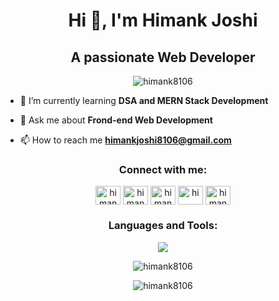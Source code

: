 <h1 align="center">Hi 👋, I'm Himank Joshi</h1>
<h2 align="center">A passionate Web Developer</h2>

<p align="center"> <img src="https://komarev.com/ghpvc/?username=himank8106&label=Profile%20views&color=0e75b6&style=flat" alt="himank8106" /> </p>

- 🌱 I’m currently learning **DSA and MERN Stack Development**

- 💬 Ask me about **Frond-end Web Development**

- 📫 How to reach me **himankjoshi8106@gmail.com**

<h3 align="center">Connect with me:</h3>
<p align="center">
<a href="https://linkedin.com/in/himank8106" target="blank"><img align="center" src="https://raw.githubusercontent.com/rahuldkjain/github-profile-readme-generator/master/src/images/icons/Social/linked-in-alt.svg" alt="himank joshi" height="30" width="40" /></a>
<a href="https://www.hackerrank.com/himankjoshi8106" target="blank"><img align="center" src="https://raw.githubusercontent.com/rahuldkjain/github-profile-readme-generator/master/src/images/icons/Social/hackerrank.svg" alt="himank joshi" height="30" width="40" /></a>
<a href="https://leetcode.com/Himank8106" target="blank"><img align="center" src="https://raw.githubusercontent.com/rahuldkjain/github-profile-readme-generator/master/src/images/icons/Social/leet-code.svg" alt="himank8106" height="30" width="40" /></a>
<a href="https://www.codechef.com/users/himank8106" target="blank"><img align="center" src="https://cdn.jsdelivr.net/npm/simple-icons@3.1.0/icons/codechef.svg" alt="hi" height="30" width="40" /></a>
<a href="https://www.instagram.com/himank8106/" target="blank"><img align="center" src="https://raw.githubusercontent.com/rahuldkjain/github-profile-readme-generator/master/src/images/icons/Social/instagram.svg" alt="himank8106" height="30" width="40" /></a>
</p>

<h3 align="center">Languages and Tools:</h3>
<p align="center">
<img src="https://skillicons.dev/icons?i=html,css,bootstrap,javascript,react,git,java,mysql" >
</p>

<div align="center"><p><img align="center" src="https://github-readme-stats.vercel.app/api/top-langs?username=himank8106&show_icons=true&locale=en&layout=compact" alt="himank8106" /></p></div>

<!--<div><p>&nbsp;<img align="center" src="https://github-readme-stats.vercel.app/api?username=himank8106&show_icons=true&locale=en" alt="himank8106" /></p></div>-->

<div align="center"><p><img align="center" src="https://github-readme-streak-stats.herokuapp.com/?user=himank8106&" alt="himank8106" /></p></div>

